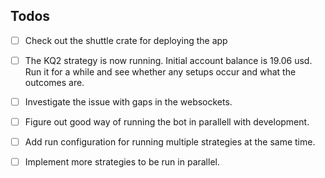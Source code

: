## Todos
- [ ] Check out the shuttle crate for deploying the app
- [ ] The KQ2 strategy is now running. Initial account balance is 19.06 usd. Run it for a while and see whether any setups occur and what the outcomes are. 
- [ ] Investigate the issue with gaps in the websockets. 
- [ ] Figure out good way of running the bot in parallell with development. 
- [ ] Add run configuration for running multiple strategies at the same time.
- [ ] Implement more strategies to be run in parallel.

